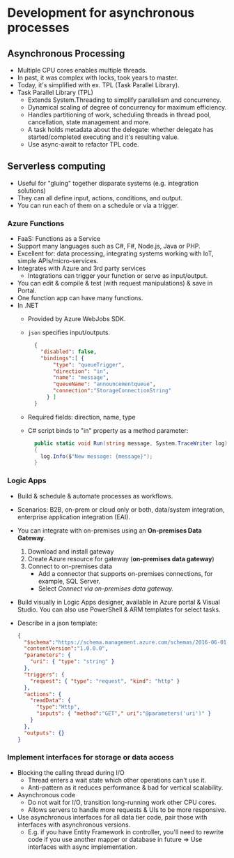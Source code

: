 # Development for asynchronous processes

## Asynchronous Processing

- Multiple CPU cores enables multiple threads.
- In past, it was complex with locks, took years to master.
- Today, it's simplified with ex. TPL (Task Parallel Library).
- Task Parallel Library (TPL)
  - Extends System.Threading to simplify parallelism and concurrency.
  - Dynamical scaling of degree of concurrency for maximum efficiency.
  - Handles partitioning of work, scheduling threads in thread pool, cancellation, state management and more.
  - A task holds metadata about the delegate: whether delegate has started/completed executing and it's resulting value.
  - Use async-await to refactor TPL code.

## Serverless computing

- Useful for "gluing" together disparate systems (e.g. integration solutions)
- They can all define input, actions, conditions, and output.
- You can run each of them on a schedule or via a trigger.

### Azure Functions

- FaaS: Functions as a Service
- Support many languages such as C#, F#, Node.js, Java or PHP.
- Excellent for: data processing, integrating systems working with IoT, simple APIs/micro-services.
- Integrates with Azure and 3rd party services
  - Integrations can trigger your function or serve as input/output.
- You can edit & compile & test (with request manipulations) & save in Portal.
- One function app can have many functions.
- In .NET
  - Provided by Azure WebJobs SDK.
  - `json` specifies input/outputs.

    ```json
      {
        "disabled": false,
        "bindings":[ {
            "type": "queueTrigger",
            "direction": "in",
            "name": "message",
            "queueName": "announcementqueue",
            "connection":"StorageConnectionString"
          } ]
      }
    ```

  - Required fields: direction, name, type
  - C# script binds to "in" property as a method parameter:

    ```c#
      public static void Run(string message, System.TraceWriter log)
      {
        log.Info($"New message: {message}");
      }
    ```

### Logic Apps

- Build & schedule & automate processes as workflows.
- Scenarios: B2B, on-prem or cloud only or both, data/system integration, enterprise application integration (EAI).
- You can integrate with on-premises using an **On-premises Data Gateway**.
  1. Download and install gateway
  2. Create Azure resource for gateway (**on-premises data gateway**)
  3. Connect to on-premises data
     - Add a connector that supports on-premises connections, for example, SQL Server.
     - Select *Connect via on-premises data gateway.*
- Build visually in Logic Apps designer, available in Azure portal & Visual Studio. You can also use PowerShell & ARM templates for select tasks.
- Describe in a json template:

  ```json
  {
    "$schema":"https://schema.management.azure.com/schemas/2016-06-01/Microsoft.Logic.json",
    "contentVersion":"1.0.0.0",
    "parameters": {
      "uri": { "type": "string" }
    },
    "triggers": {
      "request": { "type": "request", "kind": "http" }
    },
    "actions": {
      "readData": {
        "type":"Http",
        "inputs": { "method":"GET"," uri":"@parameters('uri')" }
      }
    },
    "outputs": {}
  }
  ```

### Implement interfaces for storage or data access

- Blocking the calling thread during I/O
  - Thread enters a wait state which other operations can't use it.
  - Anti-pattern as it reduces performance & bad for vertical scalability.
- Asynchronous code
  - Do not wait for I/O, transition long-running work other CPU cores.
  - Allows servers to handle more requests & UIs to be more responsive.
- Use asynchronous interfaces for all data tier code, pair those with interfaces with asynchronous versions.
  - E.g. if you have Entity Framework in controller, you'll need to rewrite code if you use another mapper or database in future => Use interfaces with async implementation.
